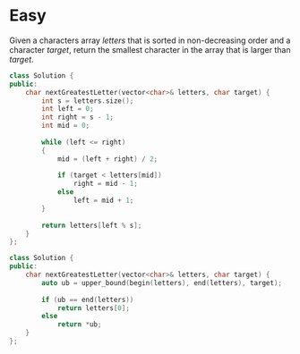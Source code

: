# Easy

Given a characters array $letters$ that is sorted in non-decreasing order and a character $target$, return the smallest character in the array that is larger than $target$.

```cpp
class Solution {
public:
    char nextGreatestLetter(vector<char>& letters, char target) {
        int s = letters.size();
        int left = 0;
        int right = s - 1;
        int mid = 0;
        
        while (left <= right)
        {
            mid = (left + right) / 2;
            
            if (target < letters[mid])
                right = mid - 1;
            else
                left = mid + 1;
        }
        
        return letters[left % s];
    }
};
```

```cpp
class Solution {
public:
    char nextGreatestLetter(vector<char>& letters, char target) {
        auto ub = upper_bound(begin(letters), end(letters), target);
        
        if (ub == end(letters))
            return letters[0];
        else
            return *ub;
    }
};
```
